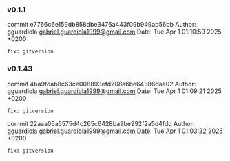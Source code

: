 ### v0.1.1

commit e7766c6e159db858dbe3476a443f09b949ab56bb
Author: gguardiola <gabriel.guardiola1999@gmail.com>
Date:   Tue Apr 1 01:10:59 2025 +0200

    fix: gitversion


### v0.1.43

commit 4ba9fdab8c63ce008893efd208a6be64386daa02
Author: gguardiola <gabriel.guardiola1999@gmail.com>
Date:   Tue Apr 1 01:09:21 2025 +0200

    fix: gitversion

commit 22aaa05a5575d4c265c6428ba9be992f2a5d4fdd
Author: gguardiola <gabriel.guardiola1999@gmail.com>
Date:   Tue Apr 1 01:03:22 2025 +0200

    fix: gitversion


